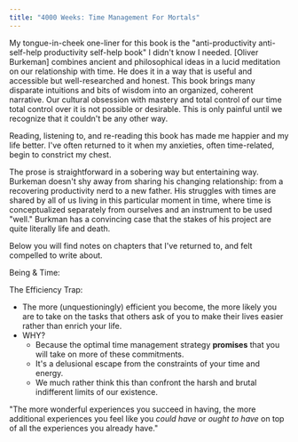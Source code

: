 ```yaml
---
title: "4000 Weeks: Time Management For Mortals"
---
```

My tongue-in-cheek one-liner for this book is the "anti-productivity anti-self-help productivity self-help book" I didn't know I needed. [Oliver Burkeman] combines ancient and philosophical ideas in a lucid meditation on our relationship with time. He does it in a way that is useful and accessible but well-researched and honest. This book brings many disparate intuitions and bits of wisdom into an organized, coherent narrative. Our cultural obsession with mastery and total control of our time total control over it is not possible or desirable. This is only painful until we recognize that it couldn't be any other way.

Reading, listening to, and re-reading this book has made me happier and my life better.  I've often returned to it when my anxieties, often time-related,  begin to constrict my chest. 

The prose is straightforward in a sobering way but entertaining way. Burkeman doesn't shy away from sharing his changing relationship: from a recovering productivity nerd to a new father. His struggles with times are shared by all of us living in this particular moment in time, where time is conceptualized separately from ourselves and an instrument to be used "well." Burkman has a convincing case that the stakes of his project are quite literally life and death. 

Below you will find notes on chapters that I've returned to, and felt compelled to write about. 

Being & Time:


The Efficiency Trap:
- The more (unquestioningly) efficient you become, the more likely you are to take on the tasks that others ask of you to make their lives easier rather than enrich your life. 
- WHY?
	- Because the optimal time management strategy **promises** that you will take on more of these commitments.
	- It's a delusional escape from the constraints of your time and energy. 
	- We much rather think this than confront the harsh and brutal indifferent limits of our existence. 

"The more wonderful experiences you succeed in having, the more additional experiences you feel like you *could have* or *ought to have* on top of all the experiences you already have."